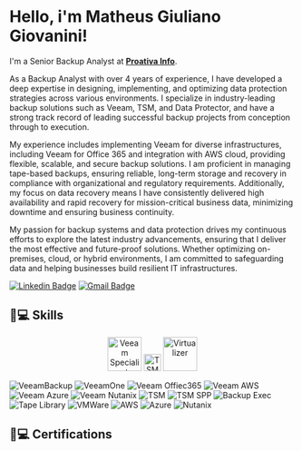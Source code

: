 # Hello, i'm Matheus Giuliano Giovanini!

I'm a Senior Backup Analyst at **[Proativa Info](https://proativainfo.com.br)**.

As a Backup Analyst with over 4 years of experience, I have developed a deep expertise in designing, implementing, and optimizing data protection strategies across various environments. I specialize in industry-leading backup solutions such as Veeam, TSM, and Data Protector, and have a strong track record of leading successful backup projects from conception through to execution.

My experience includes implementing Veeam for diverse infrastructures, including Veeam for Office 365 and integration with AWS cloud, providing flexible, scalable, and secure backup solutions. I am proficient in managing tape-based backups, ensuring reliable, long-term storage and recovery in compliance with organizational and regulatory requirements. Additionally, my focus on data recovery means I have consistently delivered high availability and rapid recovery for mission-critical business data, minimizing downtime and ensuring business continuity.

My passion for backup systems and data protection drives my continuous efforts to explore the latest industry advancements, ensuring that I deliver the most effective and future-proof solutions. Whether optimizing on-premises, cloud, or hybrid environments, I am committed to safeguarding data and helping businesses build resilient IT infrastructures.

[![Linkedin Badge](https://img.shields.io/badge/-LinkedIn-blue?style=flat-square&logo=Linkedin&logoColor=white&link=https://www.linkedin.com/in/matheus-giuliano-giovanini/)](https://www.linkedin.com/in/matheus-giuliano-giovanini/)
[![Gmail Badge](https://img.shields.io/badge/-Gmail-c14438?style=flat-square&logo=Gmail&logoColor=white&link=mailto:giovaninimatheus96@gmail.com)](mailto:giovaninimatheus96@gmail.com)

## 🚀💻 Skills
<p align="center">
  <img src="https://github.com/matuis-bit/Matheus-Giovanini/blob/main/veeam.png?raw=true" width="60" title="Veeam Specialist">
  <img src="https://github.com/matuis-bit/Matheus-Giovanini/blob/main/TSM.png?raw=true" width="30" title="TSM Specialist">
  <img src="https://github.com/matuis-bit/Matheus-Giovanini/blob/main/vmware.png?raw=true" width="60" title="Virtualizer">
</p>

![VeeamBackup](https://img.shields.io/badge/Veeam%20Backup-backup)
![VeeamOne](https://img.shields.io/badge/VeeamOne-blue)
![Veeam Offiec365](https://img.shields.io/badge/Veeam%20Office365-white)
![Veeam AWS](https://img.shields.io/badge/Veeam%20AWS-red)
![Veeam Azure](https://img.shields.io/badge/Veeam%20Azure-darkblue)
![Veeam Nutanix](https://img.shields.io/badge/Veeam%20Nutanix-purple)
![TSM](https://img.shields.io/badge/TSM-black)
![TSM SPP](https://img.shields.io/badge/TSM%20SPP-white)
![Backup Exec](https://img.shields.io/badge/Veritas%20BackupExec-yellow)
![Tape Library](https://img.shields.io/badge/Tape%20Library-gray)
![VMWare](https://img.shields.io/badge/VMWare-lightblue)
![AWS](https://img.shields.io/badge/AWS-red)
![Azure](https://img.shields.io/badge/Azure-darkblue)
![Nutanix](https://img.shields.io/badge/Nutanix-purple)

## 🚀💻 Certifications
